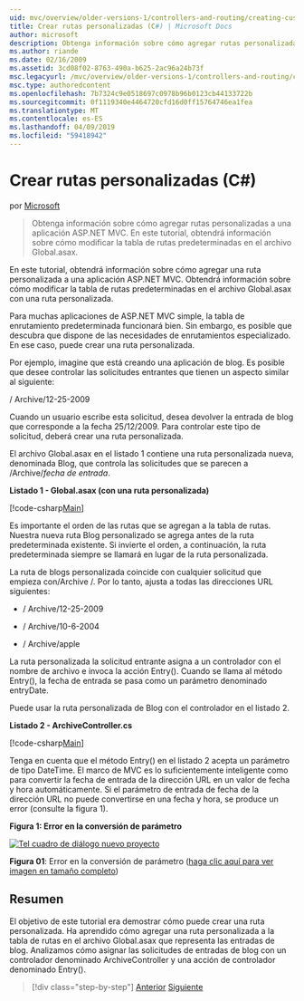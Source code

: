 ```yaml
---
uid: mvc/overview/older-versions-1/controllers-and-routing/creating-custom-routes-cs
title: Crear rutas personalizadas (C#) | Microsoft Docs
author: microsoft
description: Obtenga información sobre cómo agregar rutas personalizadas a una aplicación ASP.NET MVC. En este tutorial, obtendrá información sobre cómo modificar la tabla de rutas predeterminadas en el archivo Global.asax.
ms.author: riande
ms.date: 02/16/2009
ms.assetid: 3cd08f02-8763-490a-b625-2ac96a24b73f
msc.legacyurl: /mvc/overview/older-versions-1/controllers-and-routing/creating-custom-routes-cs
msc.type: authoredcontent
ms.openlocfilehash: 7b7324c9e0518697c0978b96b0123cb44133722b
ms.sourcegitcommit: 0f1119340e4464720cfd16d0ff15764746ea1fea
ms.translationtype: MT
ms.contentlocale: es-ES
ms.lasthandoff: 04/09/2019
ms.locfileid: "59418942"
---
```

# <a name="creating-custom-routes-c"></a>Crear rutas personalizadas (C#)

por [Microsoft](https://github.com/microsoft)

> Obtenga información sobre cómo agregar rutas personalizadas a una aplicación ASP.NET MVC. En este tutorial, obtendrá información sobre cómo modificar la tabla de rutas predeterminadas en el archivo Global.asax.


En este tutorial, obtendrá información sobre cómo agregar una ruta personalizada a una aplicación ASP.NET MVC. Obtendrá información sobre cómo modificar la tabla de rutas predeterminadas en el archivo Global.asax con una ruta personalizada.

Para muchas aplicaciones de ASP.NET MVC simple, la tabla de enrutamiento predeterminada funcionará bien. Sin embargo, es posible que descubra que dispone de las necesidades de enrutamientos especializado. En ese caso, puede crear una ruta personalizada.

Por ejemplo, imagine que está creando una aplicación de blog. Es posible que desee controlar las solicitudes entrantes que tienen un aspecto similar al siguiente:

/ Archive/12-25-2009

Cuando un usuario escribe esta solicitud, desea devolver la entrada de blog que corresponde a la fecha 25/12/2009. Para controlar este tipo de solicitud, deberá crear una ruta personalizada.

El archivo Global.asax en el listado 1 contiene una ruta personalizada nueva, denominada Blog, que controla las solicitudes que se parecen a /Archive/*fecha de entrada*.

**Listado 1 - Global.asax (con una ruta personalizada)**

[!code-csharp[Main](creating-custom-routes-cs/samples/sample1.cs)]

Es importante el orden de las rutas que se agregan a la tabla de rutas. Nuestra nueva ruta Blog personalizado se agrega antes de la ruta predeterminada existente. Si invierte el orden, a continuación, la ruta predeterminada siempre se llamará en lugar de la ruta personalizada.

La ruta de blogs personalizada coincide con cualquier solicitud que empieza con/Archive /. Por lo tanto, ajusta a todas las direcciones URL siguientes:

- / Archive/12-25-2009

- / Archive/10-6-2004

- / Archive/apple

La ruta personalizada la solicitud entrante asigna a un controlador con el nombre de archivo e invoca la acción Entry(). Cuando se llama al método Entry(), la fecha de entrada se pasa como un parámetro denominado entryDate.

Puede usar la ruta personalizada de Blog con el controlador en el listado 2.

**Listado 2 - ArchiveController.cs**

[!code-csharp[Main](creating-custom-routes-cs/samples/sample2.cs)]

Tenga en cuenta que el método Entry() en el listado 2 acepta un parámetro de tipo DateTime. El marco de MVC es lo suficientemente inteligente como para convertir la fecha de entrada de la dirección URL en un valor de fecha y hora automáticamente. Si el parámetro de entrada de fecha de la dirección URL no puede convertirse en una fecha y hora, se produce un error (consulte la figura 1).

**Figura 1: Error en la conversión de parámetro**


[![Tel cuadro de diálogo nuevo proyecto](creating-custom-routes-cs/_static/image1.jpg)](creating-custom-routes-cs/_static/image1.png)

**Figura 01**: Error en la conversión de parámetro ([haga clic aquí para ver imagen en tamaño completo](creating-custom-routes-cs/_static/image2.png))


## <a name="summary"></a>Resumen

El objetivo de este tutorial era demostrar cómo puede crear una ruta personalizada. Ha aprendido cómo agregar una ruta personalizada a la tabla de rutas en el archivo Global.asax que representa las entradas de blog. Analizamos cómo asignar las solicitudes de entradas de blog con un controlador denominado ArchiveController y una acción de controlador denominado Entry().

> [!div class="step-by-step"]
> [Anterior](aspnet-mvc-controllers-overview-cs.md)
> [Siguiente](creating-a-route-constraint-cs.md)
